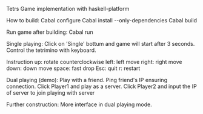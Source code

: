 Tetrs Game implementation with haskell-platform

How to build:
  Cabal configure
  Cabal install --only-dependencies
  Cabal build

Run game after building:
  Cabal run

Single playing:
  Click on 'Single' bottum and game will start after 3 seconds.
  Control the tetrimino with keyboard.

Instruction
  up: rotate counterclockwise
  left: left move
  right: right move
  down: down move
  space: fast drop
  Esc: quit
  r: restart

Dual playing (demo):
  Play with a friend. Ping friend's IP ensuring connection.
  Click Player1 and play as a server.
  Click Player2 and input the IP of server to join playing with server

Further construction:
  More interface in dual playing mode.
